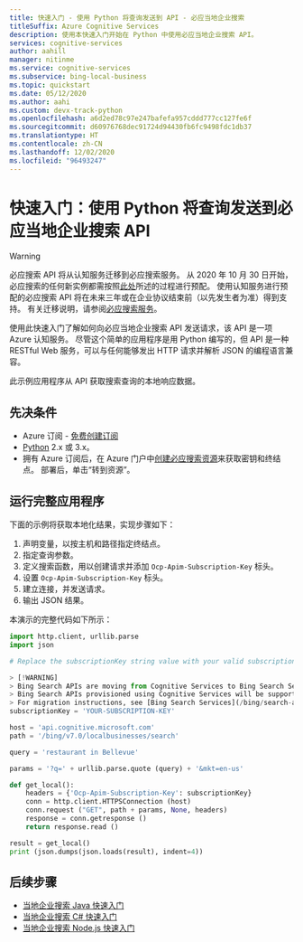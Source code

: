```yaml
---
title: 快速入门 - 使用 Python 将查询发送到 API - 必应当地企业搜索
titleSuffix: Azure Cognitive Services
description: 使用本快速入门开始在 Python 中使用必应当地企业搜索 API。
services: cognitive-services
author: aahill
manager: nitinme
ms.service: cognitive-services
ms.subservice: bing-local-business
ms.topic: quickstart
ms.date: 05/12/2020
ms.author: aahi
ms.custom: devx-track-python
ms.openlocfilehash: a6d2ed78c97e247bafefa957cddd777cc127fe6f
ms.sourcegitcommit: d60976768dec91724d94430fb6fc9498fdc1db37
ms.translationtype: HT
ms.contentlocale: zh-CN
ms.lasthandoff: 12/02/2020
ms.locfileid: "96493247"
---
```

# <a name="quickstart-send-a-query-to-the-bing-local-business-search-api-in-python"></a>快速入门：使用 Python 将查询发送到必应当地企业搜索 API

> [!WARNING]
> 必应搜索 API 将从认知服务迁移到必应搜索服务。 从 2020 年 10 月 30 日开始，必应搜索的任何新实例都需按照[此处](/bing/search-apis/bing-web-search/create-bing-search-service-resource)所述的过程进行预配。
> 使用认知服务进行预配的必应搜索 API 将在未来三年或在企业协议结束前（以先发生者为准）得到支持。
> 有关迁移说明，请参阅[必应搜索服务](/bing/search-apis/bing-web-search/create-bing-search-service-resource)。

使用此快速入门了解如何向必应当地企业搜索 API 发送请求，该 API 是一项 Azure 认知服务。 尽管这个简单的应用程序是用 Python 编写的，但 API 是一种 RESTful Web 服务，可以与任何能够发出 HTTP 请求并解析 JSON 的编程语言兼容。

此示例应用程序从 API 获取搜索查询的本地响应数据。

## <a name="prerequisites"></a>先决条件

* Azure 订阅 - [免费创建订阅](https://azure.microsoft.com/free/cognitive-services/)
* [Python](https://www.python.org/) 2.x 或 3.x。
* 拥有 Azure 订阅后，在 Azure 门户中<a href="https://portal.azure.com/#create/Microsoft.CognitiveServicesBingSearch-v7"  title="创建必应搜索资源"  target="_blank">创建必应搜索资源<span class="docon docon-navigate-external x-hidden-focus"></span></a>来获取密钥和终结点。 部署后，单击“转到资源”。

## <a name="run-the-complete-application"></a>运行完整应用程序

下面的示例将获取本地化结果，实现步骤如下：
1. 声明变量，以按主机和路径指定终结点。
2. 指定查询参数。 
3. 定义搜索函数，用以创建请求并添加 `Ocp-Apim-Subscription-Key` 标头。
4. 设置 `Ocp-Apim-Subscription-Key` 标头。 
5. 建立连接，并发送请求。
6. 输出 JSON 结果。

本演示的完整代码如下所示：

```python
import http.client, urllib.parse
import json

# Replace the subscriptionKey string value with your valid subscription key.

> [!WARNING]
> Bing Search APIs are moving from Cognitive Services to Bing Search Services. Starting **October 30, 2020**, any new instances of Bing Search need to be provisioned following the process documented [here](/bing/search-apis/bing-web-search/create-bing-search-service-resource).
> Bing Search APIs provisioned using Cognitive Services will be supported for the next three years or until the end of your Enterprise Agreement, whichever happens first.
> For migration instructions, see [Bing Search Services](/bing/search-apis/bing-web-search/create-bing-search-service-resource).
subscriptionKey = 'YOUR-SUBSCRIPTION-KEY'

host = 'api.cognitive.microsoft.com'
path = '/bing/v7.0/localbusinesses/search'

query = 'restaurant in Bellevue'

params = '?q=' + urllib.parse.quote (query) + '&mkt=en-us'

def get_local():
    headers = {'Ocp-Apim-Subscription-Key': subscriptionKey}
    conn = http.client.HTTPSConnection (host)
    conn.request ("GET", path + params, None, headers)
    response = conn.getresponse ()
    return response.read ()

result = get_local()
print (json.dumps(json.loads(result), indent=4))

```

## <a name="next-steps"></a>后续步骤
- [当地企业搜索 Java 快速入门](local-search-java-quickstart.md)
- [当地企业搜索 C# 快速入门](local-quickstart.md)
- [当地企业搜索 Node.js 快速入门](local-search-node-quickstart.md)